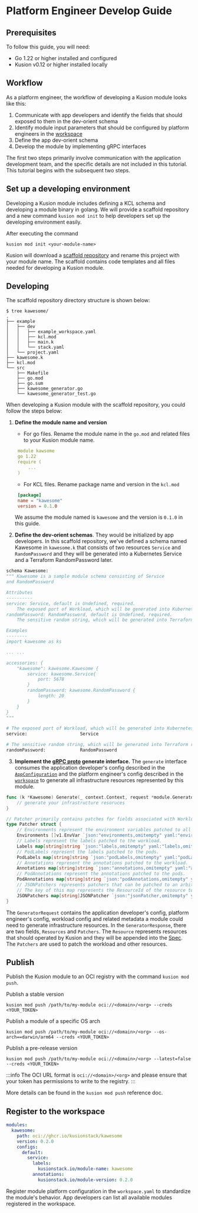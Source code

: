 # Platform Engineer Develop Guide

## Prerequisites

To follow this guide, you will need:

- Go 1.22 or higher installed and configured
- Kusion v0.12 or higher installed locally

## Workflow

As a platform engineer, the workflow of developing a Kusion module looks like this:

1. Communicate with app developers and identify the fields that should exposed to them in the dev-orient schema
2. Identify module input parameters that should be configured by platform engineers in the [workspace](../workspace)
3. Define the app dev-orient schema
4. Develop the module by implementing gRPC interfaces

The first two steps primarily involve communication with the application development team, and the specific details are not included in this tutorial. This tutorial begins with the subsequent two steps.

## Set up a developing environment

Developing a Kusion module includes defining a KCL schema and developing a module binary in golang. We will provide a scaffold repository and a new command `kusion mod init` to help developers set up the developing environment easily.

After executing the command

```shell
kusion mod init <your-module-name>
```

Kusion will download a [scaffold repository](https://github.com/KusionStack/kusion-module-scaffolding) and rename this project with your module name. The scaffold contains code templates and all files needed for developing a Kusion module.

## Developing

The scaffold repository directory structure is shown below:

```shell
$ tree kawesome/
.
├── example
│   ├── dev
│   │   ├── example_workspace.yaml
│   │   ├── kcl.mod
│   │   ├── main.k
│   │   └── stack.yaml
│   └── project.yaml
├── kawesome.k
├── kcl.mod
└── src
    ├── Makefile
    ├── go.mod
    ├── go.sum
    ├── kawesome_generator.go
    └── kawesome_generator_test.go
```

When developing a Kusion module with the scaffold repository, you could follow the steps below:

1. **Define the module name and version** 
   - For go files. Rename the module name in the `go.mod` and related files to your Kusion module name.
   ```yaml
    module kawsome
    go 1.22
    require (
        ...
    )
   ```
   - For KCL files. Rename package name and version in the `kcl.mod`
   ```toml
    [package]
    name = "kawesome"
    version = 0.1.0
   ```

    We assume the module named is `kawesome` and the version is `0.1.0` in this guide.

2. **Define the dev-orient schemas**. They would be initialized by app developers. In this scaffold repository, we've defined a schema named Kawesome in `kawesome.k` that consists of two resources `Service` and `RandomPassword` and they will be generated into a Kubernetes Service and a Terraform RandomPassword later.

```python
schema Kawesome: 
""" Kawesome is a sample module schema consisting of Service
and RandomPassword

Attributes
----------
service: Service, default is Undefined, required. 
    The exposed port of Workload, which will be generated into Kubernetes Service. 
randomPassword: RandomPassword, default is Undefined, required. 
    The sensitive random string, which will be generated into Terraform random_password. 

Examples
--------
import kawesome as ks

... ...

accessories: {
    "kawesome": kawesome.Kawesome {
        service: kawesome.Service{
            port: 5678
        }
        randomPassword: kawesome.RandomPassword {
            length: 20
        }
    }
}
"""

# The exposed port of Workload, which will be generated into Kubernetes Service. 
service:                    Service

# The sensitive random string, which will be generated into Terraform random_password. 
randomPassword:             RandomPassword
```

3. **Implement the [gRPC proto](https://github.com/KusionStack/kusion/blob/main/pkg/modules/proto/module.proto) generate interface.** The `generate` interface consumes the application developer's config described in the [`AppConfiguration`](../app-configuration) and the platform engineer's config described in the [`workspace`](../workspace) to generate all infrastructure resources represented by this module.

```go
func (k *Kawesome) Generate(_ context.Context, request *module.GeneratorRequest) (*module.GeneratorResponse, error) {
    // generate your infrastructure resoruces
}

// Patcher primarily contains patches for fields associated with Workloads, and additionally offers the capability to patch other resources.
type Patcher struct {
	// Environments represent the environment variables patched to all containers in the workload.
	Environments []v1.EnvVar `json:"environments,omitempty" yaml:"environments,omitempty"`
	// Labels represent the labels patched to the workload.
	Labels map[string]string `json:"labels,omitempty" yaml:"labels,omitempty"`
	// PodLabels represent the labels patched to the pods.
	PodLabels map[string]string `json:"podLabels,omitempty" yaml:"podLabels,omitempty"`
	// Annotations represent the annotations patched to the workload.
	Annotations map[string]string `json:"annotations,omitempty" yaml:"annotations,omitempty"`
	// PodAnnotations represent the annotations patched to the pods.
	PodAnnotations map[string]string `json:"podAnnotations,omitempty" yaml:"podAnnotations,omitempty"`
	// JSONPatchers represents patchers that can be patched to an arbitrary resource.
	// The key of this map represents the ResourceId of the resource to be patched.
	JSONPatchers map[string]JSONPatcher `json:"jsonPatcher,omitempty" yaml:"jsonPatcher,omitempty"`
}
```

The `GeneratorRequest` contains the application developer's config, platform engineer's config, workload config and related metadata a module could need to generate infrastructure resources.
In the `GeneratorResponse`, there are two fields, `Resources` and `Patchers`. The `Resource` represents resources that should operated by Kusion and they will be appended into the [Spec](../spec). The `Patchers` are used to patch the workload and other resources.

## Publish

Publish the Kusion module to an OCI registry with the command `kusion mod push`.

Publish a stable version
```shell
kusion mod push /path/to/my-module oci://<domain>/<org> --creds <YOUR_TOKEN>
```

Publish a module of a specific OS arch
```shell
kusion mod push /path/to/my-module oci://<domain>/<org> --os-arch==darwin/arm64 --creds <YOUR_TOKEN>
```

Publish a pre-release version
```shell
kusion mod push /path/to/my-module oci://<domain>/<org> --latest=false --creds <YOUR_TOKEN>
```

:::info
The OCI URL format is `oci://<domain>/<org>` and please ensure that your token has permissions to write to the registry.
:::

More details can be found in the `kusion mod push` reference doc.

## Register to the workspace

```yaml
modules: 
  kawesome: 
    path: oci://ghcr.io/kusionstack/kawesome
    version: 0.2.0
    configs: 
      default: 
        service: 
          labels: 
            kusionstack.io/module-name: kawesome
          annotations: 
            kusionstack.io/module-version: 0.2.0
```

Register module platform configuration in the `workspace.yaml` to standardize the module's behavior. App developers can list all available modules registered in the workspace.